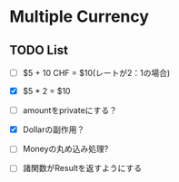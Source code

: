 # Multiple Currency
## TODO List
- [ ] $5 + 10 CHF = $10(レートが2：1の場合)
- [x] $5 * 2 = $10
- [ ] amountをprivateにする？
- [x] Dollarの副作用？
- [ ] Moneyの丸め込み処理?



- [ ] 諸関数がResultを返すようにする